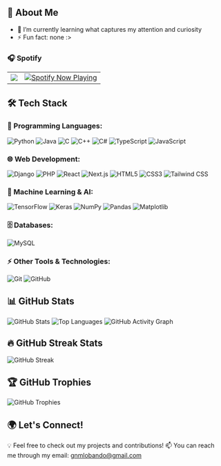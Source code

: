 ## 💙 About Me
- 🌱 I’m currently learning what captures my attention and curiosity
- ⚡ Fun fact: none :>

### 🎧 Spotify
<table>
  <tr>
    <td>
      <img src="https://spotify-recently-played-readme.vercel.app/api?user=cc1ro633wzjylsj3fhvghd036&count=7&width=400">
    </td>
    <td>
      <a href="https://spotify-github-profile.kittinanx.com/api/view?uid=cc1ro633wzjylsj3fhvghd036&redirect=true">
      <img src="https://spotify-github-profile.kittinanx.com/api/view?uid=cc1ro633wzjylsj3fhvghd036&cover_image=true&theme=default&show_offline=true&background_color=121212&interchange=false&bar_color=53b14f&bar_color_cover=true" alt="Spotify Now Playing" />
    </td>
  </tr>
</table>

## 🛠️ Tech Stack

### 📜 Programming Languages:
![Python](https://img.shields.io/badge/Python-3776AB?style=for-the-badge&logo=python&logoColor=white)
![Java](https://img.shields.io/badge/Java-007396?style=for-the-badge&logo=java&logoColor=white)
![C](https://img.shields.io/badge/C-A8B9CC?style=for-the-badge&logo=c&logoColor=white)
![C++](https://img.shields.io/badge/C++-00599C?style=for-the-badge&logo=c%2B%2B&logoColor=white)
![C#](https://img.shields.io/badge/C%23-239120?style=for-the-badge&logo=c-sharp&logoColor=white)
![TypeScript](https://img.shields.io/badge/TypeScript-3178C6?style=for-the-badge&logo=typescript&logoColor=white)
![JavaScript](https://img.shields.io/badge/JavaScript-F7DF1E?style=for-the-badge&logo=javascript&logoColor=black)

### 🌐 Web Development:
![Django](https://img.shields.io/badge/Django-092E20?style=for-the-badge&logo=django&logoColor=white)
![PHP](https://img.shields.io/badge/PHP-777BB4?style=for-the-badge&logo=php&logoColor=white)
![React](https://img.shields.io/badge/React-61DAFB?style=for-the-badge&logo=react&logoColor=black)
![Next.js](https://img.shields.io/badge/Next.js-000000?style=for-the-badge&logo=next.js&logoColor=white)
![HTML5](https://img.shields.io/badge/HTML5-E34F26?style=for-the-badge&logo=html5&logoColor=white)
![CSS3](https://img.shields.io/badge/CSS3-1572B6?style=for-the-badge&logo=css3&logoColor=white)
![Tailwind CSS](https://img.shields.io/badge/Tailwind_CSS-38B2AC?style=for-the-badge&logo=tailwind-css&logoColor=white)

### 🤖 Machine Learning & AI:
![TensorFlow](https://img.shields.io/badge/TensorFlow-FF6F00?style=for-the-badge&logo=tensorflow&logoColor=white)
![Keras](https://img.shields.io/badge/Keras-D00000?style=for-the-badge&logo=keras&logoColor=white)
![NumPy](https://img.shields.io/badge/NumPy-013243?style=for-the-badge&logo=numpy&logoColor=white)
![Pandas](https://img.shields.io/badge/Pandas-150458?style=for-the-badge&logo=pandas&logoColor=white)
![Matplotlib](https://img.shields.io/badge/Matplotlib-11557C?style=for-the-badge&logo=matplotlib&logoColor=white)

### 🗄️ Databases:
![MySQL](https://img.shields.io/badge/MySQL-4479A1?style=for-the-badge&logo=mysql&logoColor=white)

### ⚡ Other Tools & Technologies:
![Git](https://img.shields.io/badge/Git-F05032?style=for-the-badge&logo=git&logoColor=white)
![GitHub](https://img.shields.io/badge/GitHub-181717?style=for-the-badge&logo=github&logoColor=white)

## 📊 GitHub Stats
![GitHub Stats](https://github-readme-stats.vercel.app/api?username=guadaaaaa&show_icons=true&theme=tokyonight) 
![Top Languages](https://github-readme-stats.vercel.app/api/top-langs/?username=guadaaaaa&layout=compact&theme=tokyonight)
![GitHub Activity Graph](https://github-readme-activity-graph.vercel.app/graph?username=guadaaaaa&theme=tokyo-night)
## 🔥 GitHub Streak Stats
![GitHub Streak](https://github-readme-streak-stats-five-steel.vercel.app?user=guadaaaaa&&theme=github-dark-blue&background=45%2C000000ff%2C000000ff&hide_border=false)
## 🏆 GitHub Trophies
![GitHub Trophies](https://github-profile-trophy.vercel.app/?username=guadaaaaa&theme=onedark)

## 🌍 Let's Connect! 
💡 Feel free to check out my projects and contributions!
📫 You can reach me through my email: gnmlobando@gmail.com
